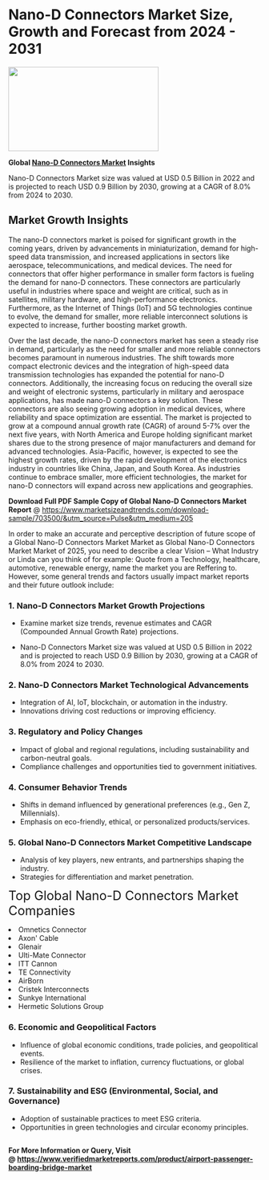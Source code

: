 <H1>Nano-D Connectors Market Size, Growth and Forecast from 2024 - 2031</H1><img class="aligncenter size-medium wp-image-584254" src="https://thirdeyenews.in/wp-content/uploads/2024/09/Global-Market-Research-300x168.jpeg" alt="" width="300" height="168" /><p><strong>Global&nbsp;<a href="https://www.marketsizeandtrends.com/download-sample/703500/&amp;utm_source=Pulse&amp;utm_medium=205">Nano-D Connectors Market</a> Insights</strong></p><p>Nano-D Connectors Market size was valued at USD 0.5 Billion in 2022 and is projected to reach USD 0.9 Billion by 2030, growing at a CAGR of 8.0% from 2024 to 2030.</p><p><h2>Market Growth Insights</h2> <p>The nano-D connectors market is poised for significant growth in the coming years, driven by advancements in miniaturization, demand for high-speed data transmission, and increased applications in sectors like aerospace, telecommunications, and medical devices. The need for connectors that offer higher performance in smaller form factors is fueling the demand for nano-D connectors. These connectors are particularly useful in industries where space and weight are critical, such as in satellites, military hardware, and high-performance electronics. Furthermore, as the Internet of Things (IoT) and 5G technologies continue to evolve, the demand for smaller, more reliable interconnect solutions is expected to increase, further boosting market growth. </p> <p>Over the last decade, the nano-D connectors market has seen a steady rise in demand, particularly as the need for smaller and more reliable connectors becomes paramount in numerous industries. The shift towards more compact electronic devices and the integration of high-speed data transmission technologies has expanded the potential for nano-D connectors. Additionally, the increasing focus on reducing the overall size and weight of electronic systems, particularly in military and aerospace applications, has made nano-D connectors a key solution. These connectors are also seeing growing adoption in medical devices, where reliability and space optimization are essential. The market is projected to grow at a compound annual growth rate (CAGR) of around 5-7% over the next five years, with North America and Europe holding significant market shares due to the strong presence of major manufacturers and demand for advanced technologies. Asia-Pacific, however, is expected to see the highest growth rates, driven by the rapid development of the electronics industry in countries like China, Japan, and South Korea. As industries continue to embrace smaller, more efficient technologies, the market for nano-D connectors will expand across new applications and geographies. </p><p><span class=""><strong>Download Full PDF Sample Copy of Global Nano-D Connectors Market Report</strong> @ <a href="https://www.marketsizeandtrends.com/download-sample/703500/&amp;utm_source=Pulse&amp;utm_medium=205" target="_blank">https://www.marketsizeandtrends.com/download-sample/703500/&amp;utm_source=Pulse&amp;utm_medium=205</a></span></p><p>In order to make an accurate and perceptive description of future scope of a Global&nbsp;Nano-D Connectors Market Market as Global&nbsp;Nano-D Connectors Market Market of 2025, you need to describe a clear Vision &ndash; What Industry or Linda can you think of for example: Quote from a Technology, healthcare, automotive, renewable energy, name the market you are Reffering to. However, some general trends and factors usually impact market reports and their future outlook include:</p><h3>1.&nbsp;<strong>Nano-D Connectors Market Growth Projections</strong></h3><ul><li>Examine market size trends, revenue estimates and CAGR (Compounded Annual Growth Rate) projections.</li><li><p>Nano-D Connectors Market size was valued at USD 0.5 Billion in 2022 and is projected to reach USD 0.9 Billion by 2030, growing at a CAGR of 8.0% from 2024 to 2030.</p></li></ul><h3>2.&nbsp;<strong>Nano-D Connectors Market Technological Advancements</strong></h3><ul><li>Integration of AI, IoT, blockchain, or automation in the industry.</li><li>Innovations driving cost reductions or improving efficiency.</li></ul><h3>3.&nbsp;<strong>Regulatory and Policy Changes</strong></h3><ul><li>Impact of global and regional regulations, including sustainability and carbon-neutral goals.</li><li>Compliance challenges and opportunities tied to government initiatives.</li></ul><h3>4.&nbsp;<strong>Consumer Behavior Trends</strong></h3><ul><li>Shifts in demand influenced by generational preferences (e.g., Gen Z, Millennials).</li><li>Emphasis on eco-friendly, ethical, or personalized products/services.</li></ul><h3>5.&nbsp;<strong>Global Nano-D Connectors Market Competitive Landscape</strong></h3><ul><li>Analysis of key players, new entrants, and partnerships shaping the industry.</li><li>Strategies for differentiation and market penetration.</li></ul><p data-pm-slice="1 1 []"><span style="color: inherit; font-family: inherit; font-size: 25px;">Top Global Nano-D Connectors Market Companies</span></p><div class="" data-test-id=""><p><li>Omnetics Connector</li><li> Axon' Cable</li><li> Glenair</li><li> Ulti-Mate Connector</li><li> ITT Cannon</li><li> TE Connectivity</li><li> AirBorn</li><li> Cristek Interconnects</li><li> Sunkye International</li><li> Hermetic Solutions Group</li></p></div><h3>6.&nbsp;<strong>Economic and Geopolitical Factors</strong></h3><ul><li>Influence of global economic conditions, trade policies, and geopolitical events.</li><li>Resilience of the market to inflation, currency fluctuations, or global crises.</li></ul><h3>7.&nbsp;<strong>Sustainability and ESG (Environmental, Social, and Governance)</strong></h3><ul><li>Adoption of sustainable practices to meet ESG criteria.</li><li>Opportunities in green technologies and circular economy principles.</li></ul><h2><strong style="font-size: 14px;">For More Information or Query, Visit @&nbsp;</strong><a style="background-color: #ffffff; font-size: 14px;" href="https://www.marketsizeandtrends.com/report/nano-d-connectors-market/" target="_blank">https://www.verifiedmarketreports.com/product/airport-passenger-boarding-bridge-market</a></h2>
